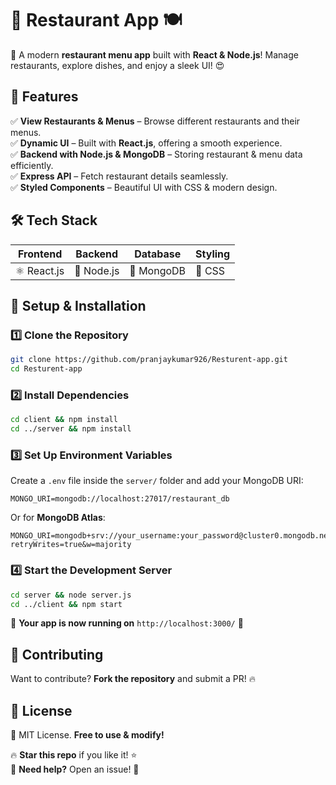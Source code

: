 # 🚀 Restaurant App 🍽️

🎉 A modern **restaurant menu app** built with **React & Node.js**! Manage restaurants, explore dishes, and enjoy a sleek UI! 😍



## 📌 Features

✅ **View Restaurants & Menus** – Browse different restaurants and their menus.\
✅ **Dynamic UI** – Built with **React.js**, offering a smooth experience.\
✅ **Backend with Node.js & MongoDB** – Storing restaurant & menu data efficiently.\
✅ **Express API** – Fetch restaurant details seamlessly.\
✅ **Styled Components** – Beautiful UI with CSS & modern design.

## 🛠️ Tech Stack

| Frontend    | Backend    | Database   | Styling |
| ----------- | ---------- | ---------- | ------- |
| ⚛️ React.js | 🚀 Node.js | 🍃 MongoDB | 🎨 CSS  |

## 🚀 Setup & Installation

### 1️⃣ Clone the Repository

```bash
git clone https://github.com/pranjaykumar926/Resturent-app.git
cd Resturent-app
```

### 2️⃣ Install Dependencies

```bash
cd client && npm install
cd ../server && npm install
```

### 3️⃣ Set Up Environment Variables

Create a `.env` file inside the `server/` folder and add your MongoDB URI:

```env
MONGO_URI=mongodb://localhost:27017/restaurant_db
```

Or for **MongoDB Atlas**:

```env
MONGO_URI=mongodb+srv://your_username:your_password@cluster0.mongodb.net/restaurant_db?retryWrites=true&w=majority
```

### 4️⃣ Start the Development Server

```bash
cd server && node server.js
cd ../client && npm start
```

🎉 **Your app is now running on** `http://localhost:3000/` 🚀

## 🙌 Contributing

Want to contribute? **Fork the repository** and submit a PR! 🔥

## 📜 License

📝 MIT License. **Free to use & modify!**

🔥 **Star this repo** if you like it! ⭐\
💬 **Need help?** Open an issue! 🚀


